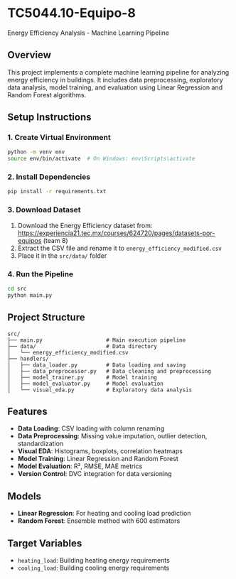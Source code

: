 # TC5044.10-Equipo-8
Energy Efficiency Analysis - Machine Learning Pipeline

## Overview
This project implements a complete machine learning pipeline for analyzing energy efficiency in buildings. It includes data preprocessing, exploratory data analysis, model training, and evaluation using Linear Regression and Random Forest algorithms.

## Setup Instructions

### 1. Create Virtual Environment
```bash
python -m venv env
source env/bin/activate  # On Windows: env\Scripts\activate
```

### 2. Install Dependencies
```bash
pip install -r requirements.txt
```

### 3. Download Dataset
1. Download the Energy Efficiency dataset from: https://experiencia21.tec.mx/courses/624720/pages/datasets-por-equipos (team 8)
2. Extract the CSV file and rename it to `energy_efficiency_modified.csv`
3. Place it in the `src/data/` folder

### 4. Run the Pipeline
```bash
cd src
python main.py
```

## Project Structure
```
src/
├── main.py                    # Main execution pipeline
├── data/                      # Data directory
│   └── energy_efficiency_modified.csv
├── handlers/
│   ├── data_loader.py         # Data loading and saving
│   ├── data_preprocessor.py   # Data cleaning and preprocessing
│   ├── model_trainer.py       # Model training
│   ├── model_evaluator.py     # Model evaluation
│   └── visual_eda.py          # Exploratory data analysis
```

## Features
- **Data Loading**: CSV loading with column renaming
- **Data Preprocessing**: Missing value imputation, outlier detection, standardization
- **Visual EDA**: Histograms, boxplots, correlation heatmaps
- **Model Training**: Linear Regression and Random Forest
- **Model Evaluation**: R², RMSE, MAE metrics
- **Version Control**: DVC integration for data versioning

## Models
- **Linear Regression**: For heating and cooling load prediction
- **Random Forest**: Ensemble method with 600 estimators

## Target Variables
- `heating_load`: Building heating energy requirements
- `cooling_load`: Building cooling energy requirements
